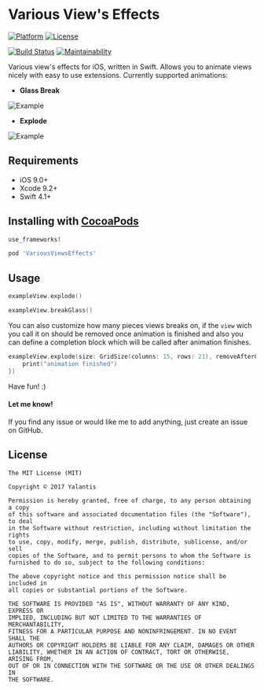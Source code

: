 # Various View's Effects

[![Platform](http://img.shields.io/badge/platform-iOS-blue.svg?style=flat)](http://cocoapods.org/?q=VariousViewsEffects) [![License](http://img.shields.io/badge/license-MIT-green.svg?style=flat)](https://github.com/artrmz/VariousViewsEffects/blob/master/LICENSE)

[![Build Status](https://travis-ci.org/artrmz/VariousViewsEffects.svg?branch=master)](https://travis-ci.org/artrmz/VariousViewsEffects) [![Maintainability](https://api.codeclimate.com/v1/badges/9f55dae54f5489f57c3d/maintainability)](https://codeclimate.com/github/artrmz/VariousViewsEffects/maintainability)

Various view's effects for iOS, written in Swift. Allows you to animate views nicely with easy to use extensions.
Currently supported animations:

- **Glass Break**

![Example](Resources/glass-break.gif?raw=true "glass-break")

- **Explode**

![Example](Resources/explode.gif?raw=true "explode")


## Requirements
- iOS 9.0+
- Xcode 9.2+
- Swift 4.1+

## Installing with [CocoaPods](https://cocoapods.org)

```ruby
use_frameworks!

pod 'VariousViewsEffects'
```

## Usage

```swift
exampleView.explode()

exampleView.breakGlass()
```

You can also customize how many pieces views breaks on, if the `view` wich you call it on should be removed once animation is finished and also you can define a completion block which will be called after animation finishes.

```swift
exampleView.explode(size: GridSize(columns: 15, rows: 21), removeAfterCompletion: true, completion: {
    print("animation finished")
})
```

Have fun! :)

#### Let me know!

If you find any issue or would like me to add anything, just create an issue on GitHub.

## License

	The MIT License (MIT)

	Copyright © 2017 Yalantis

	Permission is hereby granted, free of charge, to any person obtaining a copy
	of this software and associated documentation files (the "Software"), to deal
	in the Software without restriction, including without limitation the rights
	to use, copy, modify, merge, publish, distribute, sublicense, and/or sell
	copies of the Software, and to permit persons to whom the Software is
	furnished to do so, subject to the following conditions:

	The above copyright notice and this permission notice shall be included in
	all copies or substantial portions of the Software.

	THE SOFTWARE IS PROVIDED "AS IS", WITHOUT WARRANTY OF ANY KIND, EXPRESS OR
	IMPLIED, INCLUDING BUT NOT LIMITED TO THE WARRANTIES OF MERCHANTABILITY,
	FITNESS FOR A PARTICULAR PURPOSE AND NONINFRINGEMENT. IN NO EVENT SHALL THE
	AUTHORS OR COPYRIGHT HOLDERS BE LIABLE FOR ANY CLAIM, DAMAGES OR OTHER
	LIABILITY, WHETHER IN AN ACTION OF CONTRACT, TORT OR OTHERWISE, ARISING FROM,
	OUT OF OR IN CONNECTION WITH THE SOFTWARE OR THE USE OR OTHER DEALINGS IN
	THE SOFTWARE.
